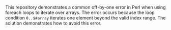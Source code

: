 This repository demonstrates a common off-by-one error in Perl when using foreach loops to iterate over arrays.  The error occurs because the loop condition `0..$#array` iterates one element beyond the valid index range. The solution demonstrates how to avoid this error.